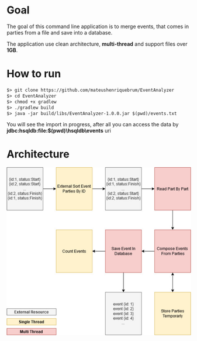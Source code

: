 # Goal

The goal of this command line application is to merge events, that comes in parties from a file and save into a database.

The application use clean architecture, **multi-thread** and support files over **1GB**.

# How to run
```
$> git clone https://github.com/mateushenriquebrum/EventAnalyzer
$> cd EventAnalyzer
$> chmod +x gradlew
$> ./gradlew build
$> java -jar build/libs/EventAnalyzer-1.0.0.jar $(pwd)/events.txt
```

You will see the import in progress, after all you can access the data by **jdbc:hsqldb:file:$(pwd)\hsqldb\events** uri

# Architecture

![Alt text](diagram.jpg?raw=true "Architecture Diagram")
